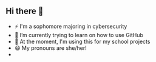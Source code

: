 ## Hi there 👋

- ⚡ I'm a sophomore majoring in cybersecurity
- 🌱 I’m currently trying to learn on how to use GitHub
- 🔭 At the moment, I'm using this for my school projects
- 😄 My pronouns are she/her!
- 
<!--
**emvelasqz/emvelasqz** is a ✨ _special_ ✨ repository because its `README.md` (this file) appears on your GitHub profile.

Here are some ideas to get you started:

- 🔭 I’m currently working on ...
- 🌱 I’m currently learning ...
- 👯 I’m looking to collaborate on ...
- 🤔 I’m looking for help with ...
- 💬 Ask me about ...
- 📫 How to reach me: ...
- 😄 Pronouns: ...
- ⚡ Fun fact: ...
-->
